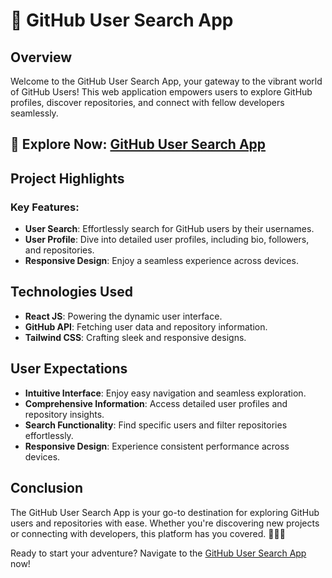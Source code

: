 # 🌟 GitHub User Search App

## Overview
Welcome to the GitHub User Search App, your gateway to the vibrant world of GitHub Users! This web application empowers users to explore GitHub profiles, discover repositories, and connect with fellow developers seamlessly.

## 🚀 Explore Now: [GitHub User Search App](https://developer-ashutosh.github.io/Github-User-Search-App/)

## Project Highlights
### Key Features:
- **User Search**: Effortlessly search for GitHub users by their usernames.
- **User Profile**: Dive into detailed user profiles, including bio, followers, and repositories.
- **Responsive Design**: Enjoy a seamless experience across devices.

## Technologies Used
- **React JS**: Powering the dynamic user interface.
- **GitHub API**: Fetching user data and repository information.
- **Tailwind CSS**: Crafting sleek and responsive designs.

## User Expectations
- **Intuitive Interface**: Enjoy easy navigation and seamless exploration.
- **Comprehensive Information**: Access detailed user profiles and repository insights.
- **Search Functionality**: Find specific users and filter repositories effortlessly.
- **Responsive Design**: Experience consistent performance across devices.

## Conclusion
The GitHub User Search App is your go-to destination for exploring GitHub users and repositories with ease. Whether you're discovering new projects or connecting with developers, this platform has you covered. 🌟👨‍💻

Ready to start your adventure? Navigate to the [GitHub User Search App](https://developer-ashutosh.github.io/Github-User-Search-App/) now!
